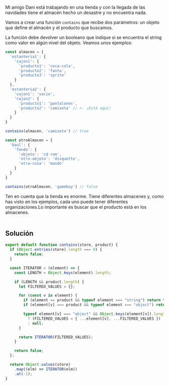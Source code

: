 Mi amigo Dani está trabajando en una tienda y con la llegada de las navidades tiene el almacén hecho un desastre y no encuentra nada.

Vamos a crear una función `contains` que recibe dos parámetros: un objeto que define el almacén y el producto que buscamos.

La función debe devolver un booleano que indique si se encuentra el string como valor en algún nivel del objeto. Veamos unos ejemplos:

```js
const almacen = {
  'estanteria1': {
    'cajon1': {
      'producto1': 'coca-cola',
      'producto2': 'fanta',
      'producto3': 'sprite'
    }
  },
  'estanteria2': {
    'cajon1': 'vacio',
    'cajon2': {
      'producto1': 'pantalones',
      'producto2': 'camiseta' // <- ¡Está aquí!
    }
  }
}

contains(almacen, 'camiseta') // true
```

```js
const otroAlmacen = {
  'baul': {
    'fondo': {
      'objeto': 'cd-rom',
      'otro-objeto': 'disquette',
      'otra-cosa': 'mando'
    }
  }
}

contains(otroAlmacen, 'gameboy') // false
```

Ten en cuenta que la tienda es enorme. Tiene diferentes almacenes y, como has visto en los ejemplos, cada uno puede tener diferentes organizaciones.Lo importante es buscar que el producto está en los almacenes.<br ><br >

## **Solución**

```js
export default function contains(store, product) {
  if (Object.entries(store).length === 0) {
    return false;
  }

  const ITERATOR = (element) => {
    const LENGTH = Object.keys(element).length;

    if (LENGTH && product.length) {
      let FILTERED_VALUES = {};

      for (const v in element) {
        if (element == product && typeof element === "string") return true;
        if (element[v] === product && typeof element === "object") return true;

        typeof element[v] === "object" && Object.keys(element[v]).length
          ? (FILTERED_VALUES = { ...element[v], ...FILTERED_VALUES })
          : null;
      }

      return ITERATOR(FILTERED_VALUES);
    }

    return false;
  };

  return Object.values(store)
    .map((elm) => ITERATOR(elm))
    .at(-1);
}
```